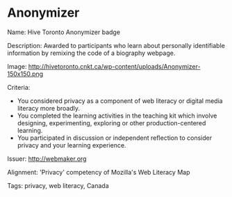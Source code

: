 # Anonymizer

Name: Hive Toronto Anonymizer badge

Description: Awarded to participants who learn about personally identifiable information by remixing the code of a biography webpage. 

Image: http://hivetoronto.cnkt.ca/wp-content/uploads/Anonymizer-150x150.png

Criteria:
* You considered privacy as a component of web literacy or digital media literacy more broadly.
* You completed the learning activities in the teaching kit which involve designing, experimenting, exploring or other production-centered learning.
* You participated in discussion or independent reflection to consider privacy and your learning experience.

Issuer: http://webmaker.org

Alignment: 'Privacy' competency of Mozilla's Web Literacy Map

Tags: privacy, web literacy, Canada
